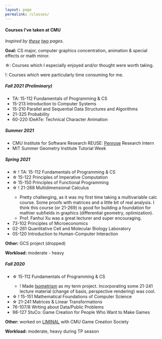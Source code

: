 ```yaml
---
layout: page
permalink: /classes/
--- 
```

#### <b> Courses I've taken at CMU </b>
<i>Inspired by <a href = "https://thenumbat.github.io/cmu/">these</a> <a href="http://weihang7.github.io/courses/">two</a> pages.</i> 

<b>Goal:</b> CS major, computer graphics concentration, animation & special effects or math minor. 

☆: Courses which I especially enjoyed and/or thought were worth taking. 

!: Courses which were particularly time consuming for me.

<h5><b>Fall 2021 (Preliminary)</b></h5>
<ul>
    <li>TA: 15-112 Fundamentals of Programming & CS</li>
    <li>15-213 Introduction to Computer Systems</li>
    <li>15-210 Parallel and Sequential Data Structures and Algorithms</li>
    <li>21-325 Probability</li>
    <li>60-220 IDeATe: Technical Character Animation</li>
</ul>

<h5><b>Summer 2021</b></h5>
<ul>
    <li>CMU Institute for Software Research REUSE: <a href = "http://www.penrose.ink/">Penrose</a> Research Intern</li>
    <li>MIT Summer Geometry Institute Tutorial Week</li>
</ul>

<h5><b>Spring 2021</b></h5>
<ul>
    <li>☆ ! TA: 15-112 Fundamentals of Programming & CS</li>
    <li>☆ 15-122 Principles of Imperative Computation</li>
    <li>☆ 15-150 Principles of Functional Programming</li>
    <li>☆ ! 21-268 Multidimensional Calculus</li>
	<ul>
 	 <li>Pretty challenging, as it was my first time taking a multivariable calc course. Some proofs with matrices and a little bit of real analysis. I think this course (or 21-269) is good for building a foundation for mathier subfields in graphics (differential geometry, optimization).</li>
	<li>Prof. Fanhui Xu was a great lecturer and super encouraging.</li>
        </ul>
    <li>73-102 Principles of Microeconomics</li>
    <li>02-261 Quantitative Cell and Molecular Biology Laboratory</li>
    <li>05-120 Introduction to Human-Computer Interaction</li>
</ul>
<b>Other:</b> GCS project (dropped)

<b>Workload:</b> moderate - heavy

<h5><b>Fall 2020</b></h5>
<ul>
    <li>☆ 15-112 Fundamentals of Programming & CS</li>
        <ul>
            <li>! Made <a href="https://heleaf.me/code/isometrism/">Isometrism</a> as my term project. Incorporating some 21-241 lecture material (change of basis, perspective rendering) was cool.</li>
        </ul>
    <li>☆ ! 15-151 Mathematical Foundations of Computer Science</li>
    <li>☆ 21-241 Matrices & Linear Transformations</li>
    <li>76-107/8 Writing about Data/Public Problems</li>
    <li>98-127 StuCo: Game Creation for People Who Want to Make Games</li>

</ul>
<b>Other:</b> worked on <a href="https://heleaf.me/code/liminal/">LIMINAL</a> with CMU Game Creation Society

<b>Workload:</b> moderate, heavy during TP season
